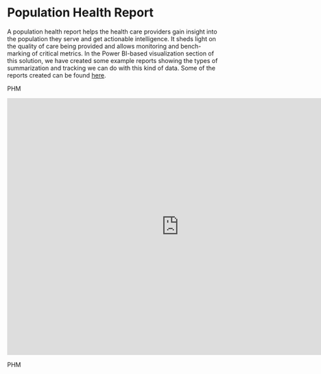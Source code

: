 # Population Health Report 

A population health report helps the health care providers gain insight into the population they serve and get actionable intelligence. It sheds light on the quality of care being provided and allows monitoring and bench-marking of critical metrics. In the Power BI-based visualization section of this solution, we have created some example reports showing the types of summarization and tracking we can do with this kind of data. Some of the reports created can be found [here](https://msit.powerbi.com/view?r=eyJrIjoiNWJjM2U0OTItNDIzZi00MTA2LWJkMzktY2ZlYjlkMzM0OTEzIiwidCI6IjcyZjk4OGJmLTg2ZjEtNDFhZi05MWFiLTJkN2NkMDExZGI0NyIsImMiOjV9).

PHM

<iframe width="800" height="600" src="https://msit.powerbi.com/view?r=eyJrIjoiNWJjM2U0OTItNDIzZi00MTA2LWJkMzktY2ZlYjlkMzM0OTEzIiwidCI6IjcyZjk4OGJmLTg2ZjEtNDFhZi05MWFiLTJkN2NkMDExZGI0NyIsImMiOjV9" frameborder="0" allowFullScreen="true"></iframe>

PHM



